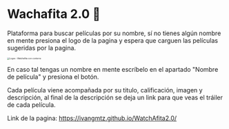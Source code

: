 # Wachafita 2.0 :movie_camera:

Plataforma para buscar películas por su nombre, sí no tienes algún nombre en mente presiona el logo de la pagina y espera que carguen las películas sugeridas por la pagina.

<img src="C:\Users\IVAN\Documents\WatchAfita2.0\img\Logos - Watchafita-con-contorno.png" alt="Logos - Watchafita-con-contorno" style="zoom:33%;" />

En caso tal tengas un nombre en mente escríbelo en el apartado "Nombre de película" y presiona el botón.



Cada película viene acompañada por su titulo, calificación, imagen y descripción, al final de la descripción se deja un link para que veas el tráiler de cada película.



Link de la pagina: https://ivangmtz.github.io/WatchAfita2.0/